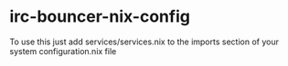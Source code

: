 # irc-bouncer-nix-config
To use this just add services/services.nix to the imports section of your system configuration.nix file
